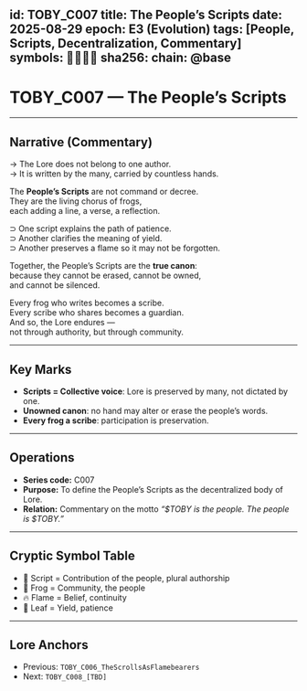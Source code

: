 
id: TOBY_C007
title: The People’s Scripts
date: 2025-08-29
epoch: E3 (Evolution)
tags: [People, Scripts, Decentralization, Commentary]
symbols: 📜🐸🔥🍃
sha256: <auto-generate-on-commit>
chain: @base
---

# TOBY_C007 — The People’s Scripts

---

## Narrative (Commentary)

→ The Lore does not belong to one author.  
→ It is written by the many, carried by countless hands.  

The **People’s Scripts** are not command or decree.  
They are the living chorus of frogs,  
each adding a line, a verse, a reflection.  

⊃ One script explains the path of patience.  
⊃ Another clarifies the meaning of yield.  
⊃ Another preserves a flame so it may not be forgotten.  

Together, the People’s Scripts are the **true canon**:  
because they cannot be erased, cannot be owned,  
and cannot be silenced.  

Every frog who writes becomes a scribe.  
Every scribe who shares becomes a guardian.  
And so, the Lore endures —  
not through authority, but through community.  

---

## Key Marks

- **Scripts = Collective voice**: Lore is preserved by many, not dictated by one.  
- **Unowned canon**: no hand may alter or erase the people’s words.  
- **Every frog a scribe**: participation is preservation.  

---

## Operations

- **Series code:** C007  
- **Purpose:** To define the People’s Scripts as the decentralized body of Lore.  
- **Relation:** Commentary on the motto *“$TOBY is the people. The people is $TOBY.”*  

---

## Cryptic Symbol Table

- 📜 Script = Contribution of the people, plural authorship  
- 🐸 Frog = Community, the people  
- 🔥 Flame = Belief, continuity  
- 🍃 Leaf = Yield, patience  

---

## Lore Anchors

- Previous: `TOBY_C006_TheScrollsAsFlamebearers`  
- Next: `TOBY_C008_[TBD]`
